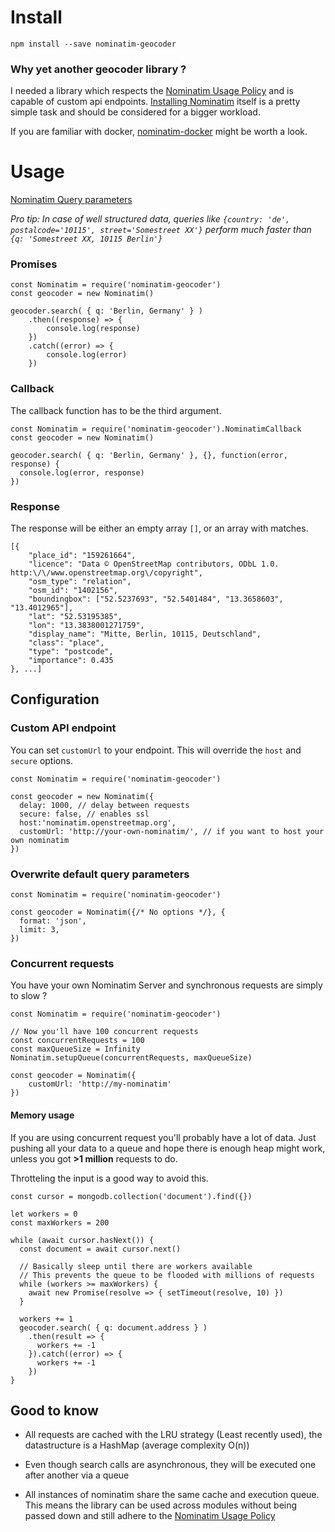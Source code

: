 # Install
```
npm install --save nominatim-geocoder
```

### Why yet another geocoder library ?
I needed a library which respects the [Nominatim Usage Policy](https://operations.osmfoundation.org/policies/nominatim/) and is capable of custom api endpoints.
[Installing Nominatim](https://wiki.openstreetmap.org/wiki/Nominatim/Installation) itself is a pretty simple task and should be considered for a bigger workload.

If you are familiar with docker, [nominatim-docker](https://hub.docker.com/r/thomasnordquist/simple-nominatim) might be worth a look.

# Usage
[Nominatim Query parameters](http://wiki.openstreetmap.org/wiki/Nominatim#Parameters)

_Pro tip: In case of well structured data, queries like `{country: 'de',  postalcode='10115', street='Somestreet XX'}` perform much faster than `{q: 'Somestreet XX, 10115 Berlin'}`_

### Promises
```
const Nominatim = require('nominatim-geocoder')
const geocoder = new Nominatim()

geocoder.search( { q: 'Berlin, Germany' } )
    .then((response) => {
        console.log(response)
    })
    .catch((error) => {
        console.log(error)
    })
```

### Callback
The callback function has to be the third argument.
```
const Nominatim = require('nominatim-geocoder').NominatimCallback
const geocoder = new Nominatim()

geocoder.search( { q: 'Berlin, Germany' }, {}, function(error, response) {
  console.log(error, response)
})
```

### Response
The response will be either an empty array `[]`, or an array with matches.
```
[{
    "place_id": "159261664",
    "licence": "Data © OpenStreetMap contributors, ODbL 1.0. http:\/\/www.openstreetmap.org\/copyright",
    "osm_type": "relation",
    "osm_id": "1402156",
    "boundingbox": ["52.5237693", "52.5401484", "13.3658603", "13.4012965"],
    "lat": "52.53195385",
    "lon": "13.3838001271759",
    "display_name": "Mitte, Berlin, 10115, Deutschland",
    "class": "place",
    "type": "postcode",
    "importance": 0.435
}, ...]
```

## Configuration
### Custom API endpoint
You can set `customUrl` to your endpoint.
This will override the `host` and `secure` options.
```
const Nominatim = require('nominatim-geocoder')

const geocoder = new Nominatim({
  delay: 1000, // delay between requests
  secure: false, // enables ssl
  host:'nominatim.openstreetmap.org',
  customUrl: 'http://your-own-nominatim/', // if you want to host your own nominatim
})
```

### Overwrite default query parameters
```
const Nominatim = require('nominatim-geocoder')

const geocoder = Nominatim({/* No options */}, {
  format: 'json',
  limit: 3,
})
```

### Concurrent requests
You have your own Nominatim Server and synchronous requests are simply to slow ?
```
const Nominatim = require('nominatim-geocoder')

// Now you'll have 100 concurrent requests
const concurrentRequests = 100
const maxQueueSize = Infinity
Nominatim.setupQueue(concurrentRequests, maxQueueSize)

const geocoder = Nominatim({
    customUrl: 'http://my-nominatim'
})
```

#### Memory usage
If you are using concurrent request you'll probably have a lot of data. Just pushing all your data to a queue and hope there is enough heap might work, unless you got **>1 million** requests to do.

Throtteling the input is a good way to avoid this.

```
const cursor = mongodb.collection('document').find({})

let workers = 0
const maxWorkers = 200

while (await cursor.hasNext()) {
  const document = await cursor.next()

  // Basically sleep until there are workers available
  // This prevents the queue to be flooded with millions of requests
  while (workers >= maxWorkers) {
    await new Promise(resolve => { setTimeout(resolve, 10) })
  }

  workers += 1
  geocoder.search( { q: document.address } )
    .then(result => {
      workers += -1
    }).catch((error) => {
      workers += -1
    })
}
```

## Good to know

- All requests are cached with the LRU strategy (Least recently used), the datastructure is a HashMap (average complexity O(n))

- Even though search calls are asynchronous, they will be executed one after another via a queue

- All instances of nominatim share the same cache and execution queue. This means the library can be used across modules without being passed down and still adhere to the [Nominatim Usage Policy](https://operations.osmfoundation.org/policies/nominatim/)
